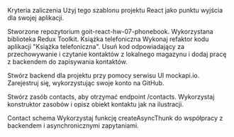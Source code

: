 Kryteria zaliczenia
Użyj tego szablonu projektu React jako punktu wyjścia dla swojej aplikacji.

Stworzone repozytorium goit-react-hw-07-phonebook.
Wykorzystana biblioteka Redux Toolkit.
Książka telefoniczna
Wykonaj refaktor kodu aplikacji "Książka telefoniczna". Usuń kod odpowiadający za przechowywanie i czytanie kontaktów z lokalnego magazynu i dodaj pracę z backendem do zapisywania kontaktów.

Stwórz backend dla projektu przy pomocy serwisu UI mockapi.io. Zarejestruj się, wykorzystując swoje konto na GitHub.

Stwórz zasób contacts, aby otrzymać endpoint /contacts. Wykorzystaj konstruktor zasobów i opisz obiekt kontaktu jak na ilustracji.

Contact schema
Wykorzystaj funkcję createAsyncThunk do współpracy z backendem i asynchronicznymi zapytaniami.
